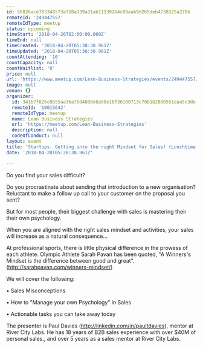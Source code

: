 ```yaml
---
id: 56826ace783348573a728a739a31ab11139264c88aab9d265deb4738325a279b
remoteId: '249447557'
remoteIdType: meetup
status: upcoming
timeStart: '2018-04-26T02:00:00.000Z'
timeEnd: null
timeCreated: '2018-04-20T05:38:30.961Z'
timeUpdated: '2018-04-20T05:38:30.961Z'
countAttending: '16'
countCapacity: null
countWaitlist: '0'
price: null
url: 'https://www.meetup.com/Lean-Business-Strategies/events/249447557/'
image: null
venue: {}
organizer:
  id: 341b7f826c8b55aa36a75d48d8e8a80e10f36100713c70b182880551eaa5c3de
  remoteId: '10015642'
  remoteIdType: meetup
  name: Lean Business Strategies
  url: 'https://meetup.com/Lean-Business-Strategies'
  description: null
  codeOfConduct: null
layout: event
title: 'Startups: Getting into the right Mindset for Sales! (Lunchtime Session)'
date: '2018-04-20T05:38:30.961Z'

---
```

<p>Do you find your sales difficult?</p> <p>Do you procrastinate about sending that introduction to a new organisation? Reluctant to make a follow up call to your customer on the proposal you sent?</p> <p>But for most people, their biggest challenge with sales is mastering their their own psychology.</p> <p>When you are aligned with the right sales mindset and activities, your sales will increase as a natural consequence...</p> <p>At professional sports, there is little physical difference in the prowess of each athlete. Olympic Athlete Sarah Pavan has been quoted, "A Winners's Mindset is the difference between good and great". (<a href="http://sarahpavan.com/winners-mindset/" class="linkified">http://sarahpavan.com/winners-mindset/</a>)</p> <p>We will cover the following:</p> <p>• Sales Misconceptions</p> <p>• How to "Manage your own Psychology" in Sales</p> <p>• Actionable tasks you can take away today</p> <p>The presenter is Paul Davies (<a href="http://linkedin.com/in/paultdavies" class="linkified">http://linkedin.com/in/paultdavies</a>), mentor at River City Labs. He has 18 years of B2B sales experience with over $40M of personal sales., and over 5 years as a sales mentor at River City Labs.</p>
